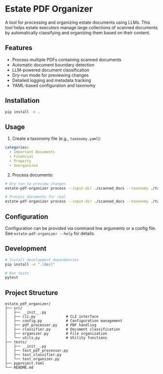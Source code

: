 # Estate PDF Organizer

A tool for processing and organizing estate documents using LLMs. This tool helps estate executors manage large collections of scanned documents by automatically classifying and organizing them based on their content.

## Features

- Process multiple PDFs containing scanned documents
- Automatic document boundary detection
- LLM-powered document classification
- Dry-run mode for previewing changes
- Detailed logging and metadata tracking
- YAML-based configuration and taxonomy

## Installation

```bash
pip install -e .
```

## Usage

1. Create a taxonomy file (e.g., `taxonomy.yaml`):
```yaml
categories:
  - Important Documents
  - Financial
  - Property
  - Unorganized
```

2. Process documents:
```bash
# Dry run to preview changes
estate-pdf-organizer process --input-dir ./scanned_docs --taxonomy ./taxonomy.yaml --dry-run

# Process documents for real
estate-pdf-organizer process --input-dir ./scanned_docs --taxonomy ./taxonomy.yaml --output-dir ./organized_docs
```

## Configuration

Configuration can be provided via command line arguments or a config file. See `estate-pdf-organizer --help` for details.

## Development

```bash
# Install development dependencies
pip install -e ".[dev]"

# Run tests
pytest
```

## Project Structure

```
estate_pdf_organizer/
├── src/
│   ├── __init__.py
│   ├── cli.py              # CLI interface
│   ├── config.py           # Configuration management
│   ├── pdf_processor.py    # PDF handling
│   ├── classifier.py       # Document classification
│   ├── organizer.py        # File organization
│   └── utils.py            # Utility functions
├── tests/
│   ├── __init__.py
│   ├── test_pdf_processor.py
│   ├── test_classifier.py
│   └── test_organizer.py
├── pyproject.toml
└── README.md
``` 